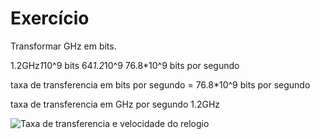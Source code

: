 # Exercício
Transformar GHz em bits.

1.2GHz*1*10^9 bits
64*1.2*10^9 
76.8*10^9 bits por segundo 

taxa de transferencia em bits por segundo = 76.8*10^9 bits por segundo 

taxa de transferencia em GHz por segundo 1.2GHz

![Taxa de transferencia e velocidade do relogio ](articles-pc-performance-mts-cycle-diagram-br.jpg)